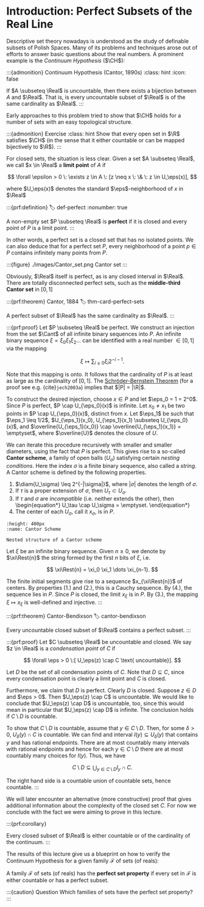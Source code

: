 # Introduction: Perfect Subsets of the Real Line

Descriptive set theory nowadays is understood as the study of definable subsets of Polish Spaces. Many of its problems and techniques arose out of efforts to answer basic questions about the real numbers. A prominent example is the *Continuum Hypothesis* ($\CH$):

:::{admonition} Continuum Hypothesis (Cantor, 1890s)
:class: hint
:icon: false

If $A \subseteq \Real$ is uncountable, then there exists a bijection between $A$ and $\Real$. That is, is every uncountable subset of $\Real$ is of the same cardinality as $\Real$.
:::

Early approaches to this problem tried to show that $\CH$ holds for a number of sets with an easy topological structure.

:::{admonition} Exercise
:class: hint
Show that every open set in $\R$ satisfies $\CH$ (in the sense that it either countable or can be mapped bijectively to $\R$).
:::

For closed sets, the situation is less clear. Given a set $A \subseteq \Real$, we call $x \in \Real$ a **limit point** of $A$ if

$$
\forall \epsilon > 0 \: \exists z \in A \: [z \neq x \: \& \: z \in U_\eps(x)],
$$

where $U_\eps(x)$ denotes the standard $\eps$-neighborhood of $x$ in $\Real$

:::{prf:definition}
:label: def-perfect
:nonumber: true

A non-empty set $P \subseteq \Real$ is **perfect** if it is closed and every point of $P$ is a limit point.
:::

In other words, a perfect set is a closed set that has no isolated points. We can also deduce that for a perfect set $P$, every neighborhood of a point $p \in P$ contains infinitely many points from $P$.

:::{figure} ./images/Cantor_set.png
Cantor set
:::

Obviously, $\Real$ itself is perfect, as is any closed interval in $\Real$. There are totally disconnected perfect sets, such as the **middle-third Cantor set** in $[0,1]$

:::{prf:theorem} Cantor, 1884
:label: thm-card-perfect-sets

A perfect subset of $\Real$ has the same cardinality as $\Real$.
:::

:::{prf:proof}
Let $P \subseteq \Real$ be perfect. We construct an injection from the set $\Cant$ of all infinite binary sequences into $P$. An infinite binary sequence $\xi = \xi_0 \xi_1 \xi_2 \dots$ can be identified with a real number $\in [0,1]$ via the mapping

$$
\xi \mapsto \sum_{i \geq 0} \xi_i 2^{-i-1}.
$$

Note that this mapping is onto. It follows that the cardinality of $P$ is at least as large as the cardinality of $[0,1]$. The [Schröder-Bernstein Theorem](https://en.wikipedia.org/wiki/Schröder–Bernstein_theorem) (for a proof see e.g. {cite}`jech2003a`) implies that $|P| = |\R|$.

To construct the desired injection, choose $x \in P$ and let $\eps_0 = 1 = 2^0$. Since $P$ is perfect, $P \cap U_{\eps_0}(x)$ is infinite. Let $x_0 \neq x_1$ be two points in $P \cap U_{\eps_0}(x)$, distinct from $x$. Let $\eps_1$ be such that $\eps_1 \leq 1/2$, $U_{\eps_1}(x_0), U_{\eps_1}(x_1) \subseteq U_{\eps_0}(x)$, and $\overline{U_{\eps_1}(x_0)} \cap \overline{U_{\eps_1}(x_1)} = \emptyset$, where $\overline{U}$ denotes the closure of $U$.

We can iterate this procedure recursively with smaller and smaller diameters, using the fact that $P$ is perfect. This gives rise to a so-called **Cantor scheme**, a family of open balls $(U_\sigma)$ satisfying certain *nesting conditions*. Here the index $\sigma$ is a finite binary sequence, also called a *string*. A Cantor scheme is defined by the following properties.

1. $\diam(U_\sigma) \leq 2^{-|\sigma|}$, where $|\sigma|$ denotes the length of $\sigma$.
2. If $\tau$ is a proper extension of $\sigma$, then $U_\tau \subset U_\sigma$.
3. If $\tau$ and $\sigma$ are *incompatible* (i.e. neither extends the other), then
    \begin{equation*}
        U_\tau \cap U_\sigma = \emptyset.
    \end{equation*}
4. The center of each $U_\sigma$, call it $x_\sigma$, is in $P$.

```{figure} ./images/Cantor_Scheme.png
:height: 400px
:name: Cantor Scheme

Nested structure of a Cantor scheme
```

Let $\xi$ be an infinite binary sequence. Given $n \geq 0$, we denote by $\xi\Rest{n}$ the string formed by the first $n$ bits of $\xi$, i.e.

$$
\xi\Rest{n} = \xi_0 \xi_1 \dots \xi_{n-1}.
$$

The finite initial segments give rise to a sequence $x_{\xi\Rest{n}}$ of centers. By properties (1.) and (2.), this is a Cauchy sequence. By (4.), the sequence lies in $P$. Since $P$ is closed, the limit $x_\xi$ is in $P$. By (3.), the mapping $\xi \mapsto x_\xi$ is well-defined and injective.
:::

:::{prf:theorem} Cantor-Bendixson
:label: cantor-bendixson

Every uncountable closed subset of $\Real$ contains a perfect subset.
:::

:::{prf:proof}
Let $C \subseteq \Real$ be uncountable and closed. We say $z \in \Real$ is a *condensation point* of $C$ if

$$
    \forall \eps > 0 \:[ U_\eps(z) \cap C \text{ uncountable}].
$$

Let $D$ be the set of all condensation points of $C$. Note that $D \subseteq C$, since every condensation point is clearly a limit point and $C$ is closed.

Furthermore, we claim that $D$ is perfect. Clearly $D$ is closed. Suppose $z \in D$ and $\eps > 0$. Then $U_\eps(z) \cap C$ is uncountable. We would like to conclude that $U_\eps(z) \cap D$ is uncountable, too, since this would mean in particular that $U_\eps(z) \cap D$ is infinite. The conclusion holds if $C \setminus D$ is countable.

To show that $C\setminus D$ is countable, assume that $y \in C \setminus D$. Then, for some $\delta > 0$, $U_\delta(y) \cap C$ is countable. We can find and interval $I(y) \subseteq U_\delta(y)$ that contains $y$ and has rational endpoints. There are at most countably many intervals with rational endpoints and hence for each $y \in C \setminus D$ there are at most countably many choices for $I(y)$. Thus, we have

$$
    C\setminus D \subseteq \bigcup_{y \in C \setminus D} I_y \cap C.
$$

The right hand side is a countable union of countable sets, hence countable.
:::

We will later encounter an alternative (more constructive) proof that gives additional information about the complexity of the closed set $C$. For now we conclude with the fact we were aiming to prove in this lecture.

:::{prf:corollary}

Every closed subset of $\Real$ is either countable or of the cardinality of the continuum.
:::

The results of this lecture give us a blueprint on how to verify the Continuum Hypothesis for a given family $\mathcal{F}$ of sets (of reals):

A family $\mathcal{F}$ of sets (of reals) has the **perfect set property** if every set in $\mathcal{F}$ is either countable or has a perfect subset.

:::{caution} Question
Which families of sets have the perfect set property?
:::